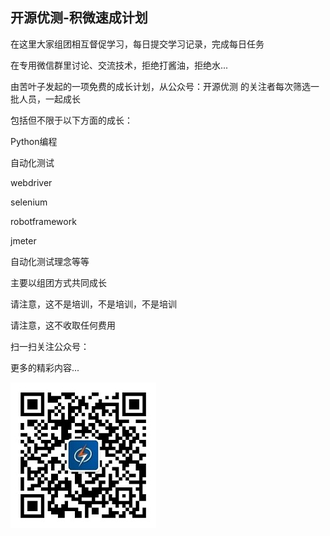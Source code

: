 ## 开源优测-积微速成计划

在这里大家组团相互督促学习，每日提交学习记录，完成每日任务

在专用微信群里讨论、交流技术，拒绝打酱油，拒绝水...

由苦叶子发起的一项免费的成长计划，从公众号：开源优测 的关注者每次筛选一批人员，一起成长

包括但不限于以下方面的成长：

Python编程

自动化测试

webdriver

selenium

robotframework

jmeter

自动化测试理念等等

主要以组团方式共同成长

请注意，这不是培训，不是培训，不是培训

请注意，这不收取任何费用

扫一扫关注公众号：

更多的精彩内容...

![公众号](公众号.jpg)
